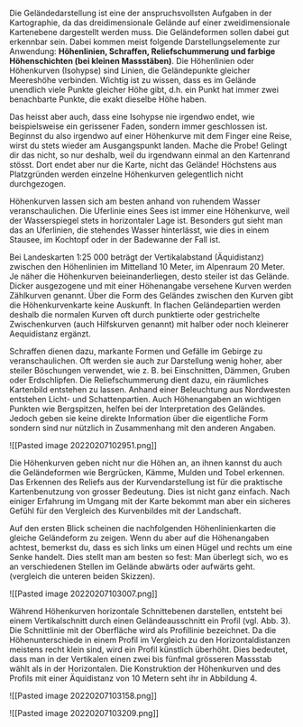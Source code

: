 Die Geländedarstellung ist eine der anspruchsvollsten Aufgaben in der Kartographie, da das dreidimensionale Gelände auf einer zweidimensionale Kartenebene dargestellt werden muss. Die Geländeformen sollen dabei gut erkennbar sein. Dabei kommen meist folgende Darstellungselemente zur Anwendung: **Höhenlinien, Schraffen, Reliefschummerung und farbige Höhenschichten (bei kleinen Massstäben)**. Die Höhenlinien oder Höhenkurven (Isohypse) sind Linien, die Geländepunkte gleicher Meereshöhe verbinden. Wichtig ist zu wissen, dass es im Gelände unendlich viele Punkte gleicher Höhe gibt, d.h. ein Punkt hat immer zwei benachbarte Punkte, die exakt dieselbe Höhe haben.

Das heisst aber auch, dass eine Isohypse nie irgendwo endet, wie beispielsweise ein gerissener Faden, sondern immer geschlossen ist. Beginnst du also irgendwo auf einer Höhenkurve mit dem Finger eine Reise, wirst du stets wieder am Ausgangspunkt landen. Mache die Probe! Gelingt dir das nicht, so nur deshalb, weil du irgendwann einmal an den Kartenrand stösst. Dort endet aber nur die Karte, nicht das Gelände! Höchstens aus Platzgründen werden einzelne Höhenkurven gelegentlich nicht durchgezogen.

Höhenkurven lassen sich am besten anhand von ruhendem Wasser veranschaulichen. Die Uferlinie eines Sees ist immer eine Höhenkurve, weil der Wasserspiegel stets in horizontaler Lage ist. Besonders gut sieht man das an Uferlinien, die stehendes Wasser hinterlässt, wie dies in einem Stausee, im Kochtopf oder in der Badewanne der Fall ist.

Bei Landeskarten 1:25 000 beträgt der Vertikalabstand (Äquidistanz) zwischen den Höhenlinien im Mittelland 10 Meter, im Alpenraum 20 Meter. Je näher die Höhenkurven beieinanderliegen, desto steiler ist das Gelände. Dicker ausgezogene und mit einer Höhenangabe versehene Kurven werden Zählkurven genannt. Über die Form des Geländes zwischen den Kurven gibt die Höhenkurvenkarte keine Auskunft. In flachen Geländepartien werden deshalb die normalen Kurven oft durch punktierte oder gestrichelte Zwischenkurven (auch Hilfskurven genannt) mit halber oder noch kleinerer Aequidistanz ergänzt.

Schraffen dienen dazu, markante Formen und Gefälle im Gebirge zu veranschaulichen. Oft werden sie auch zur Darstellung wenig hoher, aber steiler Böschungen verwendet, wie z. B. bei Einschnitten, Dämmen, Gruben oder Erdschlipfen. Die Reliefschummerung dient dazu, ein räumliches Kartenbild entstehen zu lassen. Anhand einer Beleuchtung aus Nordwesten entstehen Licht- und Schattenpartien. Auch Höhenangaben an wichtigen Punkten wie Bergspitzen, helfen bei der Interpretation des Geländes. Jedoch geben sie keine direkte Information über die eigentliche Form sondern sind nur nützlich in Zusammenhang mit den anderen Angaben.

![[Pasted image 20220207102951.png]]


   

Die Höhenkurven geben nicht nur die Höhen an, an ihnen kannst du auch die Geländeformen wie Bergrücken, Kämme, Mulden und Tobel erkennen. Das Erkennen des Reliefs aus der Kurvendarstellung ist für die praktische Kartenbenutzung von grosser Bedeutung. Dies ist nicht ganz einfach. Nach einiger Erfahrung im Umgang mit der Karte bekommt man aber ein sicheres Gefühl für den Vergleich des Kurvenbildes mit der Landschaft.

Auf den ersten Blick scheinen die nachfolgenden Höhenlinienkarten die gleiche Geländeform zu zeigen. Wenn du aber auf die Höhenangaben achtest, bemerkst du, dass es sich links um einen Hügel und rechts um eine Senke handelt. Dies stellt man am besten so fest: Man überlegt sich, wo es an verschiedenen Stellen im Gelände abwärts oder aufwärts geht. (vergleich die unteren beiden Skizzen).

![[Pasted image 20220207103007.png]]

   

Während Höhenkurven horizontale Schnittebenen darstellen, entsteht bei einem Vertikalschnitt durch einen Geländeausschnitt ein Profil (vgl. Abb. 3). Die Schnittlinie mit der Oberfläche wird als Profillinie bezeichnet. Da die Höhenunterschiede in einem Profil im Vergleich zu den Horizontaldistanzen meistens recht klein sind, wird ein Profil künstlich überhöht. Dies bedeutet, dass man in der Vertikalen einen zwei bis fünfmal grösseren Massstab wählt als in der Horizontalen. Die Konstruktion der Höhenkurven und des Profils mit einer Äquidistanz von 10 Metern seht ihr in Abbildung 4.

![[Pasted image 20220207103158.png]]

![[Pasted image 20220207103209.png]]